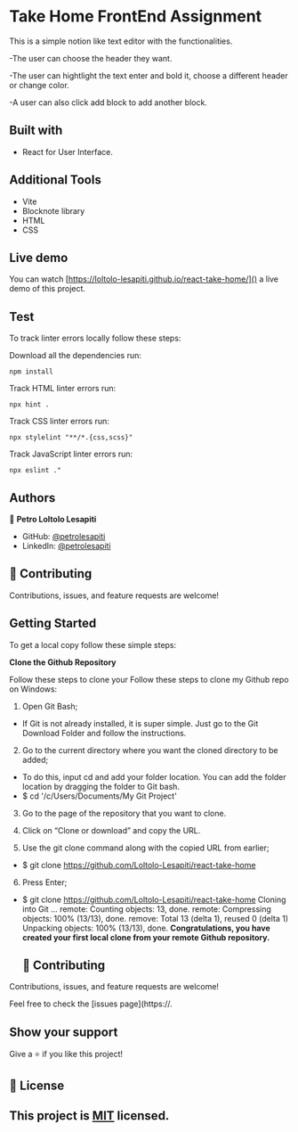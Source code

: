 <!--lint disable awesome-heading awesome-github awesome-toc double-link -->

# Take Home FrontEnd Assignment

This is a simple notion like text editor with the functionalities.

-The user can choose the header they want.

-The user can hightlight the text enter and bold it, choose a different header or change color.

-A user can also click add block to add another block.

## Built with

- React for User Interface.

## Additional Tools

- Vite
- Blocknote library
- HTML
- CSS

## Live demo

You can watch [https://loltolo-lesapiti.github.io/react-take-home/]() a live demo of this project.

## Test

To track linter errors locally follow these steps:

Download all the dependencies run:

```
npm install
```

Track HTML linter errors run:

```
npx hint .
```

Track CSS linter errors run:

```
npx stylelint "**/*.{css,scss}"
```

Track JavaScript linter errors run:

```
npx eslint ."
```

## Authors

👤 **Petro Loltolo Lesapiti**

- GitHub: [@petrolesapiti](https://github.com/Loltolo-Lesapiti)
- LinkedIn: [@petrolesapiti](https://www.linkedin.com/in/petrolesapitiloltolo/)

## 🤝 Contributing

Contributions, issues, and feature requests are welcome!

## Getting Started

To get a local copy follow these simple steps:

**Clone the Github Repository**

Follow these steps to clone your
Follow these steps to clone my Github repo on Windows:

1. Open Git Bash;

- If Git is not already installed, it is super simple. Just go to the Git Download Folder and follow the instructions.

2. Go to the current directory where you want the cloned directory to be added;

- To do this, input cd and add your folder location. You can add the folder location by dragging the folder to Git bash.
- $ cd '/c/Users/Documents/My Git Project'

3. Go to the page of the repository that you want to clone.

4. Click on “Clone or download” and copy the URL.
5. Use the git clone command along with the copied URL from earlier;

- $ git clone https://github.com/Loltolo-Lesapiti/react-take-home

6. Press Enter;

- $ git clone https://github.com/Loltolo-Lesapiti/react-take-home
  Cloning into Git …
  remote: Counting objects: 13, done.
  remote: Compressing objects: 100% (13/13), done.
  remove: Total 13 (delta 1), reused 0 (delta 1)
  Unpacking objects: 100% (13/13), done.
  **Congratulations, you have created your first local clone from your remote Github repository.**

  ## 🤝 Contributing

Contributions, issues, and feature requests are welcome!

Feel free to check the [issues page](https://.

## Show your support

Give a ⭐ if you like this project!

## 📝 License

## This project is [MIT](./MIT.md) licensed.
